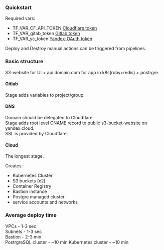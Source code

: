 ### Quickstart ###

Required vars:
- TF_VAR_CF_API_TOKEN [Cloudflare token](https://dash.cloudflare.com/profile/api-tokens)
- TF_VAR_gitab_token [Gitlab token](https://gitlab.com/-/profile/personal_access_tokens)  
- TF_VAR_yc_token [Yandex-OAuth token](https://oauth.yandex.ru/authorize?response_type=token&client_id=1a6990aa636648e9b2ef855fa7bec2fb)

Deploy and Destroy manual actions can be triggered from pipelines. 

### Basic structure ### 
S3-website for UI + api.domain.com for app in k8s(ruby+redis) + postrgre.


#### Gitlab ####
Stage adds variables to project/group.

#### DNS ####
Domain should be delegated to Cloudflare.  
Stage adds root level CNAME record to public s3-bucket-website on yandex.cloud.  
SSL is provided by Cloudflare.

#### Cloud ####
The longest stage.

Creates:
- Kubernetes Cluster
- S3 buckets (x2)
- Container Registry
- Bastion instance
- Postgre managed cluster
- service accounts and networks

### Average deploy time ###
VPCs - 1-3 sec  
Subnets - 1-3 sec  
Bastion - 2-3 min  
PostrgreSQL cluster - ~10 min
Kubernetes cluster - ~10 min
